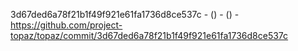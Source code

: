 3d67ded6a78f21b1f49f921e61fa1736d8ce537c -  () -  () - https://github.com/project-topaz/topaz/commit/3d67ded6a78f21b1f49f921e61fa1736d8ce537c

